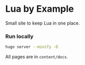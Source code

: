 # Lua by Example

Small site to keep Lua in one place.

### Run locally

```bash
hugo server --minify -D
```

All pages are in `content/docs`.
